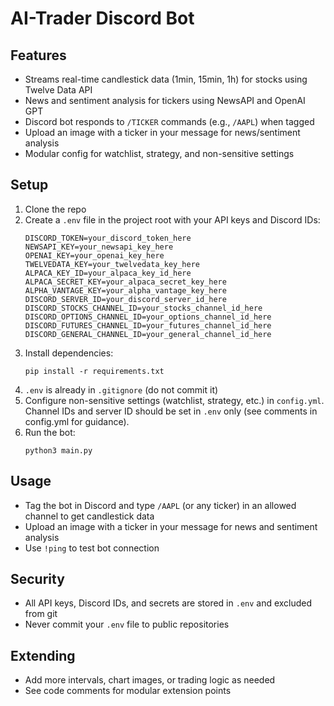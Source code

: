 # AI-Trader Discord Bot

## Features
- Streams real-time candlestick data (1min, 15min, 1h) for stocks using Twelve Data API
- News and sentiment analysis for tickers using NewsAPI and OpenAI GPT
- Discord bot responds to `/TICKER` commands (e.g., `/AAPL`) when tagged
- Upload an image with a ticker in your message for news/sentiment analysis
- Modular config for watchlist, strategy, and non-sensitive settings

## Setup
1. Clone the repo
2. Create a `.env` file in the project root with your API keys and Discord IDs:
   ```
   DISCORD_TOKEN=your_discord_token_here
   NEWSAPI_KEY=your_newsapi_key_here
   OPENAI_KEY=your_openai_key_here
   TWELVEDATA_KEY=your_twelvedata_key_here
   ALPACA_KEY_ID=your_alpaca_key_id_here
   ALPACA_SECRET_KEY=your_alpaca_secret_key_here
   ALPHA_VANTAGE_KEY=your_alpha_vantage_key_here
   DISCORD_SERVER_ID=your_discord_server_id_here
   DISCORD_STOCKS_CHANNEL_ID=your_stocks_channel_id_here
   DISCORD_OPTIONS_CHANNEL_ID=your_options_channel_id_here
   DISCORD_FUTURES_CHANNEL_ID=your_futures_channel_id_here
   DISCORD_GENERAL_CHANNEL_ID=your_general_channel_id_here
   ```
3. Install dependencies:
   ```
   pip install -r requirements.txt
   ```
4. `.env` is already in `.gitignore` (do not commit it)
5. Configure non-sensitive settings (watchlist, strategy, etc.) in `config.yml`. Channel IDs and server ID should be set in `.env` only (see comments in config.yml for guidance).
6. Run the bot:
   ```
   python3 main.py
   ```

## Usage
- Tag the bot in Discord and type `/AAPL` (or any ticker) in an allowed channel to get candlestick data
- Upload an image with a ticker in your message for news and sentiment analysis
- Use `!ping` to test bot connection

## Security
- All API keys, Discord IDs, and secrets are stored in `.env` and excluded from git
- Never commit your `.env` file to public repositories

## Extending
- Add more intervals, chart images, or trading logic as needed
- See code comments for modular extension points
